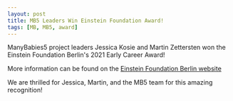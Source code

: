 ```yaml
---
layout: post
title: MB5 Leaders Win Einstein Foundation Award!
tags: [MB, MB5, award]
---
```


ManyBabies5 project leaders Jessica Kosie and Martin Zettersten won the Einstein Foundation Berlin's 2021 Early Career Award! 

More information can be found on the [Einstein Foundation Berlin website](https://www.einsteinfoundation.de/en/award/recipients/ManyBabies5/)

We are thrilled for Jessica, Martin, and the MB5 team for this amazing recognition!

